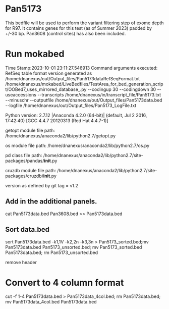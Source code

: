 # Pan5173
This bedfile will be used to perform the variant filtering step of exome depth for R97. It contains genes for this test (as of Summer 2023) padded by +/-30 bp. Pan3608 (control sites) has also been included.

# Run mokabed
Time Stamp:2023-10-01 23:11:27.546913
Command arguments executed:
RefSeq table format version generated as /home/dnanexus/out/Output_files/Pan5173dataRefSeqFormat.txt
/home/dnanexus/mokabed/LiveBedfiles/TestArea_for_bed_generation_script/OOBed7_uses_mirrored_database_.py --codingup 30 --codingdown 30 --useaccessions --transcripts /home/dnanexus/in/transcript_file/Pan5173.txt --minuschr --outputfile /home/dnanexus/out/Output_files/Pan5173data.bed --logfile /home/dnanexus/out/Output_files/Pan5173_LogFile.txt 

 Python version: 2.7.12 |Anaconda 4.2.0 (64-bit)| (default, Jul  2 2016, 17:42:40) 
[GCC 4.4.7 20120313 (Red Hat 4.4.7-1)]

 getopt module file path: /home/dnanexus/anaconda2/lib/python2.7/getopt.py

 os module file path: /home/dnanexus/anaconda2/lib/python2.7/os.py

 pd class file path: /home/dnanexus/anaconda2/lib/python2.7/site-packages/pandas/__init__.py

 cruzdb module file path: /home/dnanexus/anaconda2/lib/python2.7/site-packages/cruzdb/__init__.py

version as defined by git tag = v1.2

## Add in the additional panels.
cat Pan5173data.bed Pan3608.bed  >> Pan5173data.bed

## Sort data.bed
sort Pan5173data.bed -k1,1V -k2,2n -k3,3n > Pan5173_sorted.bed;mv Pan5173data.bed Pan5173_unsorted.bed; mv Pan5173_sorted.bed Pan5173data.bed; rm Pan5173_unsorted.bed

remove header

# Convert to 4 column format
cut -f 1-4 Pan5173data.bed > Pan5173data_4col.bed; rm Pan5173data.bed; mv Pan5173data_4col.bed Pan5173data.bed

